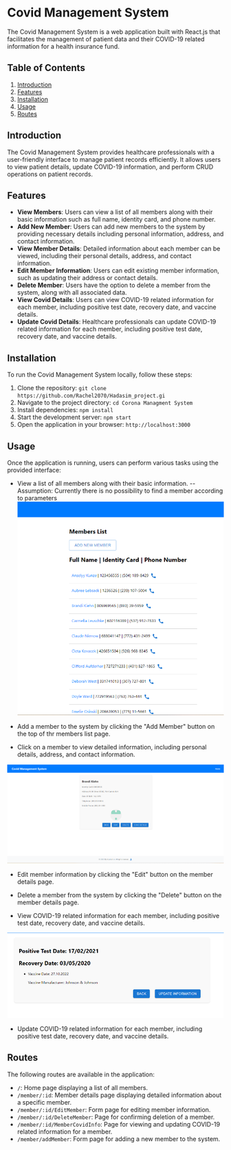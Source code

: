 # Covid Management System

The Covid Management System is a web application built with React.js that facilitates the management of patient data and their COVID-19 related information for a health insurance fund.

## Table of Contents
1. [Introduction](#introduction)
2. [Features](#features)
3. [Installation](#installation)
4. [Usage](#usage)
5. [Routes](#routes)

## Introduction
The Covid Management System provides healthcare professionals with a user-friendly interface to manage patient records efficiently. It allows users to view patient details, update COVID-19 information, and perform CRUD operations on patient records.

## Features
- **View Members**: Users can view a list of all members along with their basic information such as full name, identity card, and phone number.
- **Add New Member**: Users can add new members to the system by providing necessary details including personal information, address, and contact information.
- **View Member Details**: Detailed information about each member can be viewed, including their personal details, address, and contact information.
- **Edit Member Information**: Users can edit existing member information, such as updating their address or contact details.
- **Delete Member**: Users have the option to delete a member from the system, along with all associated data.
- **View Covid Details**: Users can view COVID-19 related information for each member, including positive test date, recovery date, and vaccine details.
- **Update Covid Details**: Healthcare professionals can update COVID-19 related information for each member, including positive test date, recovery date, and vaccine details.

## Installation
To run the Covid Management System locally, follow these steps:
1. Clone the repository: `git clone https://github.com/Rachel2070/Hadasim_project.gi`
2. Navigate to the project directory: `cd Corona Managment System`
3. Install dependencies: `npm install`
4. Start the development server: `npm start`
5. Open the application in your browser: `http://localhost:3000`

## Usage
Once the application is running, users can perform various tasks using the provided interface:
- View a list of all members along with their basic information.
  -- Assumption: Currently there is no possibility to find a member according to parameters
![alt text](https://github.com/Rachel2070/Hadasim_project/blob/main/Corona%20Managment%20System/frontend/screenshots/list.png?raw=true)

- Add a member to the system by clicking the "Add Member" button on the top of thr members list page.

- Click on a member to view detailed information, including personal details, address, and contact information.
  
 ![alt text](https://github.com/Rachel2070/Hadasim_project/blob/main/Corona%20Managment%20System/frontend/screenshots/details.png?raw=true)
 
- Edit member information by clicking the "Edit" button on the member details page.
  
- Delete a member from the system by clicking the "Delete" button on the member details page.

- View COVID-19 related information for each member, including positive test date, recovery date, and vaccine details.

![alt text](https://github.com/Rachel2070/Hadasim_project/blob/main/Corona%20Managment%20System/frontend/screenshots/covid%20details.png?raw=true)

- Update COVID-19 related information for each member, including positive test date, recovery date, and vaccine details.

  

## Routes
The following routes are available in the application:
- `/`: Home page displaying a list of all members.
- `/member/:id`: Member details page displaying detailed information about a specific member.
- `/member/:id/EditMember`: Form page for editing member information.
- `/member/:id/DeleteMember`: Page for confirming deletion of a member.
- `/member/:id/MemberCovidInfo`: Page for viewing and updating COVID-19 related information for a member.
- `/member/addMember`: Form page for adding a new member to the system.


